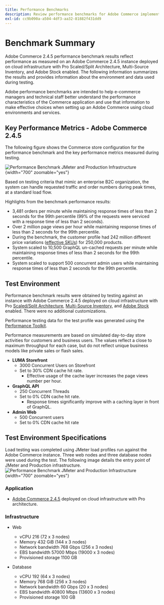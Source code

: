 ```yaml
---
title: Performance Benchmarks
description: Review performance benchmarks for Adobe Commerce implementations hosted on Adobe cloud infrastructure.
exl-id: cc9b090a-a504-4df3-aa32-81882f431dd9
---
```

# Benchmark Summary 

Adobe Commerce 2.4.5 performance benchmark results reflect performance as measured on an Adobe Commerce 2.4.5 instance deployed on cloud infrastructure with Pro Scaled/Split Architecture, Multi-Source Inventory, and Adobe Stock enabled. The following information summarizes the results and provides information about the environment and data used during testing.

Adobe performance benchmarks are intended to help e-commerce managers and technical staff better understand the performance characteristics of the Commerce application and use that information to make effective choices when setting up an Adobe Commerce using cloud environments and services.

## Key Performance Metrics - Adobe Commerce 2.4.5

The following figure shows the Commerce store configuration for the performance benchmark and the key performance metrics measured during testing.

![Performance Benchmark JMeter and Production Infrastructure](./assets/performance/images/performance-benchmark-kpis-245-cloud.png){width="700" zoomable="yes"}

Based on testing criteria that mimic an enterprise B2C organization, the system can handle requested traffic and order numbers during peak times, at a standard load flow. 

Highlights from the benchmark performance results:
- 3,481 orders per minute while maintaining response times of less than 2 seconds for the 99th percentile (99% of the requests were serviced with a response time of less than 2 seconds).
- Over 2 million page views per hour while maintaining response times of less than 2 seconds for the 99th percentile.
- During the benchmark, the customer profile had 242 million different price variations (<a href="https://experienceleague.adobe.com/docs/commerce-operations/implementation-playbook/best-practices/planning/product-sku-limits.html">effective SKUs</a>) for 250,000 products.
- System scaled to 10,500 GraphQL un-cached requests per minute while maintaining response times of less than 2 seconds for the 99th percentile.
- System scaled to support 500 concurrent admin users while maintaining response times of less than 2 seconds for the 99th percentile.

## Test Environment

Performance benchmark results were obtained by testing against an instance with Adobe Commerce 2.4.5 deployed on cloud infrastructure with Pro <a href="https://experienceleague.adobe.com/docs/commerce-cloud-service/user-guide/architecture/scaled-architecture.html">Scaled/Split Architecture</a>, <a href="https://experienceleague.adobe.com/docs/commerce-admin/inventory/introduction.html">Multi-Source Inventory</a>, and <a href="https://experienceleague.adobe.com/docs/commerce-admin/content-design/media/adobe-stock/adobe-stock.html">Adobe Stock</a> enabled. There were no additional customizations. 

Performance testing data for the test profile was generated using the <a href="https://experienceleague.adobe.com/docs/commerce-operations/configuration-guide/cli/generate-data.html">Performance Toolkit</a>.

Performance measurements are based on simulated day-to-day store activities for customers and business users. The values reflect a close to maximum throughput for each case, but do not reflect unique business models like private sales or flash sales.

- **LUMA Storefront**
  - 3000 Concurrent Users on Storefront
  - Set to 30% CDN cache hit rate.
    - Effective usage of the cache layer increases the page views number per hour.
- **GraphQL API**
  - 250 Concurrent Threads
  - Set to 0% CDN cache hit rate.
    - Response times significantly improve with a caching layer in front of GraphQL.
- **Admin Web**
  - 500 Concurrent users
  - Set to 0% CDN cache hit rate

## Test Environment Specifications

Load testing was completed using JMeter load profiles run against the Adobe Commerce instance. Three web nodes and three database nodes were used during the test. The following image details the entry point of JMeter and Production infrastructure.
![Performance Benchmark JMeter and Production Infrastructure](./assets/performance/images/performance-benchmark-infrastructure-diagram-245-cloud.png){width="700" zoomable="yes"}

### Application

- <a href="https://experienceleague.adobe.com/docs/commerce-operations/release/notes/adobe-commerce/2-4-5.html">Adobe Commerce 2.4.5</a> deployed on cloud infrastructure with Pro architecture.

### Infrastructure

- Web 
  - vCPU 216 (72 x 3 nodes)
  - Memory 432 GiB (144 x 3 nodes)
  - Network bandwidth 768 Gbps (256 x 3 nodes)
  - EBS bandwidth 57000 Mbps (19000 x 3 nodes)
  - Provisioned storage 1100 GB 

- Database
  - vCPU 192 (64 x 3 nodes)
  - Memory 768 GiB (256 x 3 nodes)
  - Network bandwidth 60 Gbps (20 x 3 nodes)
  - EBS bandwidth 40800 Mbps (13600 x 3 nodes)
  - Provisioned storage 100 GB
